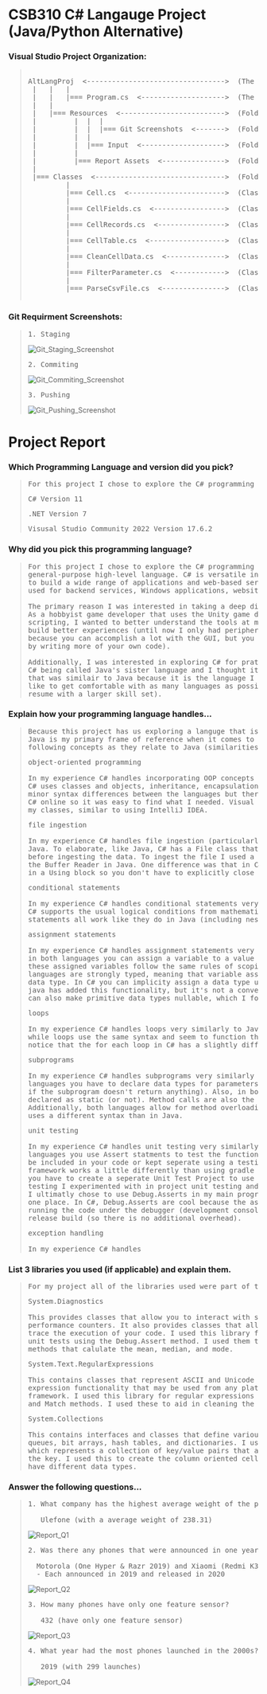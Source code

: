 # CSB310 C# Langauge Project (Java/Python Alternative)

### Visual Studio Project Organization:
> <pre>
>  
> AltLangProj  <--------------------------------->  (The Visual Studio Project)  
>  |   |   |  
>  |   |   |=== Program.cs  <-------------------->  (The Main Program Driver)  
>  |   |  
>  |   |=== Resources  <------------------------->  (Folder Containing Project Resources)  
>  |         |  |  |
>  |         |  |  |=== Git Screenshots  <------->  (Folder Containing Required Git Screenshots)  
>  |         |  |  
>  |         |  |=== Input  <-------------------->  (Folder Containing Input csv Files)  
>  |         |  
>  |         |=== Report Assets  <--------------->  (Folder Containing Screenshots for Report)  
>  |  
>  |=== Classes  <------------------------------->  (Folder Containing the Classes for the Project)
>          |  
>          |=== Cell.cs  <----------------------->  (Class representing one cell record)  
>          |  
>          |=== CellFields.cs  <----------------->  (Class representing a column oriented table)  
>          |  
>          |=== CellRecords.cs  <---------------->  (Class representing a row oriented table)  
>          |  
>          |=== CellTable.cs  <------------------>  (Class where I implemented my additional methods)
>          |  
>          |=== CleanCellData.cs  <-------------->  (Class to clean cell data)  
>          |  
>          |=== FilterParameter.cs  <------------>  (Class to filter results)  
>          |  
>          |=== ParseCsvFile.cs  <--------------->  (Class to parse csv file)  
>  
> </pre>

### Git Requirment Screenshots:
> <pre>
> 1. Staging
> </pre>
> ![Git_Staging_Screenshot](https://github.com/twopercentjazz/CSB310_AltLangProj/assets/49768882/7174de4b-62c7-45eb-971f-0cc1239611a6)
> <pre>
> 2. Commiting
> </pre>
> ![Git_Commiting_Screenshot](https://github.com/twopercentjazz/CSB310_AltLangProj/assets/49768882/cbf1d54b-78af-45f3-8e02-042f0bda1e4b)
> <pre>
> 3. Pushing
> </pre>
> ![Git_Pushing_Screenshot](https://github.com/twopercentjazz/CSB310_AltLangProj/assets/49768882/bb20bcdc-ebd2-4d12-992c-36c0c47ca2f6)

# Project Report

### Which Programming Language and version did you pick?
> <pre>
> For this project I chose to explore the C# programming language using the Visual Studio IDE. 
> </pre>
> <pre>
> C# Version 11
> </pre>
> <pre>
> .NET Version 7
> </pre>
> <pre>
> Visusal Studio Community 2022 Version 17.6.2
> </pre>

### Why did you pick this programming language?
> <pre>
> For this project I chose to explore the C# programming language because it is a widely used 
> general-purpose high-level language. C# is versatile in the industry and it is used today 
> to build a wide range of applications and web-based services. For example, C# is commonly 
> used for backend services, Windows applications, website development, and game development. 
>
> The primary reason I was interested in taking a deep dive into C# was for game development.
> As a hobbyist game developer that uses the Unity game development engine, which uses C# for
> scripting, I wanted to better understand the tools at my disposal and step up my game to 
> build better experiences (until now I only had peripheral experience with the language 
> because you can accomplish a lot with the GUI, but you can better customize an experience
> by writing more of your own code). 
>
> Additionally, I was interested in exploring C# for pratical reasons. To elaborate, I've heard 
> C# being called Java's sister language and I thought it would be useful to learn a language 
> that was similair to Java because it is the language I am most familair with, and I would
> like to get comfortable with as many languages as possible before schools over (to pad my
> resume with a larger skill set). 
> </pre>

### Explain how your programming language handles...
> <pre>
> Because this project has us exploring a languge that is an alternative to Java, and because
> Java is my primary frame of reference when it comes to programming, I will explore the 
> following concepts as they relate to Java (similarities/differences). 
> </pre>
> <pre>
> object-oriented programming
>
> In my experience C# handles incorporating OOP concepts very similarly to Java. To elaborate,
> C# uses classes and objects, inheritance, encapsulation, and polymorphism. There are some 
> minor syntax differences between the languages but there is robust documentation for 
> C# online so it was easy to find what I needed. Visual Studio made it easy to organize 
> my classes, similar to using IntelliJ IDEA. 
> </pre>
> <pre>
> file ingestion
>
> In my experience C# handles file ingestion (particularly for csv/text) very similarly to
> Java. To elaborate, like Java, C# has a File class that lets you check if a file exists 
> before ingesting the data. To ingest the file I used a Stream Reader in C#, where I use
> the Buffer Reader in Java. One difference was that in C# you can perfrom file ingestion
> in a Using block so you don't have to explicitly close the Reader object after use.
> </pre>
> <pre>
> conditional statements
>
> In my experience C# handles conditional statements very similarly to Java. To elaborate, 
> C# supports the usual logical conditions from mathematics, and the if, if-else, and else 
> statements all work like they do in Java (including nesting conditinals).  
> </pre>
> <pre>
> assignment statements
>
> In my experience C# handles assignment statements very similarly to Java. To elaborate,
> in both languages you can assign a variable to a value using the equals sign (and accessing
> these assigned variables follow the same rules of scoping in both languages). Also, both 
> languages are strongly typed, meaning that variable assignment must be associated with a 
> data type. In C# you can implicity assign a data type using the var keyword (but I think 
> java has added this functionality, but it's not a convention I use in Java). In C# you 
> can also make primitive data types nullable, which I found helpful for this project. 
> </pre>
> <pre>
> loops
>
> In my experience C# handles loops very similarly to Java. To elaborate, both for loops and 
> while loops use the same syntax and seem to function the same way in both languages. I did
> notice that the for each loop in C# has a slightly differrent syntax than in Java though. 
> </pre>
> <pre>
> subprograms
>
> In my experience C# handles subprograms very similarly to Java. To elaborate, in both 
> languages you have to declare data types for parameters and return statements (or void
> if the subprogram doesn't return anything). Also, in both languages methods can be 
> declared as static (or not). Method calls are also the same in both languages. 
> Additionally, both languages allow for method overloading, but in C# method overriding 
> uses a different syntax than in Java.
> </pre>
> <pre>
> unit testing
>
> In my experience C# handles unit testing very similarly to Java. To elaborate, in both 
> languages you use Assert statments to test the functionality of methods. These can 
> be included in your code or kept seperate using a testing framework. The MSTest 
> framework works a little differently than using gradle in IntelliJ. In Visual Studio,
> you have to create a seperate Unit Test Project to use the framework. For my unit 
> testing I experimented with in project unit testing and using the MSTest framework.
> I ultimatly chose to use Debug.Asserts in my main program to keep all my testing in 
> one place. In C#, Debug.Asserts are cool because the asserts are only evaluated when
> running the code under the debugger (development console) and not evaluated in a 
> release build (so there is no additional overhead).
> </pre>
> <pre>
> exception handling
>
> In my experience C# handles 
> </pre>

### List 3 libraries you used (if applicable) and explain them. 
> <pre>
> For my project all of the libraries used were part of the System namespace.
> </pre>
> <pre>
> System.Diagnostics
>
> This provides classes that allow you to interact with system processes, event logs, and
> performance counters. It also provides classes that allow you to debug you application and
> trace the execution of your code. I used this library for the latter reason so I could write
> unit tests using the Debug.Assert method. I used them to test the functionality of my analytic
> methods that calulate the mean, median, and mode.
> </pre>
> <pre>
> System.Text.RegularExpressions
>
> This contains classes that represent ASCII and Unicode character encodings. It provides regular
> expression functionality that may be used from any platform or language that runs within the .NET
> framework. I used this library for regular expressions by using the Regex class and the Replace 
> and Match methods. I used these to aid in cleaning the data that was parsed from the csv file. 
> </pre>
> <pre>
> System.Collections
>
> This contains interfaces and classes that define various collections of objects, such as lists,
> queues, bit arrays, hash tables, and dictionaries. I used this library for the Hashtable class,
> which represents a collection of key/value pairs that are organized based on the hash code of 
> the key. I used this to create the column oriented cell table because the values are allowed to
> have different data types.
> </pre>

### Answer the following questions...
> <pre>
> 1. What company has the highest average weight of the phone body?
> 
>    Ulefone (with a average weight of 238.31)
> </pre>
> ![Report_Q1](https://github.com/twopercentjazz/CSB310_AltLangProj/assets/49768882/d8ebc3f1-bb4c-4939-b3a1-0b8267897da1)
> <pre>
> 2. Was there any phones that were announced in one year and released in another? 
>
>   Motorola (One Hyper & Razr 2019) and Xiaomi (Redmi K30 5G & Mi Mix Alpha)
>   - Each announced in 2019 and released in 2020
> </pre>
> ![Report_Q2](https://github.com/twopercentjazz/CSB310_AltLangProj/assets/49768882/c501d777-5c9a-4117-93ce-acb63fefd3e3)
> <pre>
> 3. How many phones have only one feature sensor?
>
>    432 (have only one feature sensor)
> </pre>
> ![Report_Q3](https://github.com/twopercentjazz/CSB310_AltLangProj/assets/49768882/7959a91f-68fe-45b1-b086-0cfb8c289371)
> <pre>
> 4. What year had the most phones launched in the 2000s?
>
>    2019 (with 299 launches)
> </pre>
> ![Report_Q4](https://github.com/twopercentjazz/CSB310_AltLangProj/assets/49768882/48a1f099-6aa5-4c9b-9d4f-defef13f7a09)



